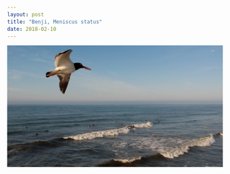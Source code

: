 ```yaml
---
layout: post
title: "Benji, Meniscus status"
date: 2018-02-10
---
```


![alt text](/images/bird.jpg "Logo Title Text 1")

